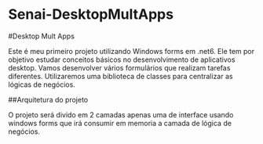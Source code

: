 # Senai-DesktopMultApps

#Desktop Mult Apps 

Este é meu primeiro projeto utilizando Windows forms em .net6. Ele tem por objetivo estudar conceitos básicos no desenvolvimento de aplicativos desktop.
Vamos desenvolver vários formulários que realizam tarefas diferentes.
Utilizaremos uma biblioteca de classes para centralizar as lógicas de negócios.

##Arquitetura do projeto

O projeto será divido em 2 camadas apenas uma de interface usando windows forms que irá consumir em memoria a camada de lógica de negócios.
